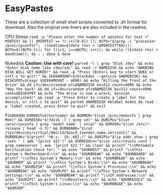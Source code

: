 # EasyPastes
These are a collection of small shell scripts converted to .sh format for download.  Also the original one-liners are also included in the readme.

CPU Stress
`read -p "Please enter the number of minutes for test >" MINTEST && [[ $MINTEST == ?(-)+([0-9]) ]]; NCPU="$(grep -c ^processor /proc/cpuinfo)";  ((endtime=$(date +%s) + ($MINTEST*60))); NCPU=$((NCPU-1)); for ((i=1; i<=$NCPU; i++)); do while (($(date +%s) < $endtime)); do : ; done & done`

Nukedisk **Caution: Use with care!**
`parted -l | grep "Disk /dev" && echo "Enter disk name like /dev/sdc" && read -r NAMEDISK && echo "WARNING DISK WILL GET NUKED!" && read -p "Press [Enter] key to start NUKE or cntl-c to quit!" && SEEKAMOUNT=$(blockdev --getsize $NAMEDISK) && DISKSPOT=$(expr $SEEKAMOUNT - 4096) && echo "Killing the front of the drive" && dd if=/dev/urandom of=$NAMEDISK bs=512 count=4096 && echo "Now the back" && dd if=/dev/urandom of=$NAMEDISK bs=512 count=4096 seek=$DISKSPOT && echo "The drive is now a wreck, mission accomplished!" && read -p "Press Enter to create a label for the device, or ctrl-c to quit" && parted $NAMEDISK mklabel msdos && read -p "Label created, press Enter to quit" && exit`

Finalorder
`OURHOST=$(hostname) && OURMEM="$(cat /proc/meminfo | grep Mem)" && OURDISK="$(fdisk -l | grep sd)" && OURCPU="$(cat /proc/cpuinfo | grep 'model name' | uniq)" && OURVER="$(cat /etc/*-release | head -n 3)" && OURBOARD="$(cat /sys/devices/virtual/dmi/id/board_{vendor,name,version})" && OURBREAK="$(printf '%0.s-' {0..60};)" && OURIPS="$(ip addr show | grep 'inet ' | awk '{print $2}')" && OURRESOLV="$(cat /etc/resolv.conf | grep nameserver | awk '{print $2}')" && clear && printf "\\nMetadata Verification Check for: " && echo "$OURHOST" && printf "\\nThis System's Motherboard:\\n" && echo "$OURBREAK" && echo "$OURBOARD" && printf "\\nThis System's Memory:\\n" && echo "$OURBREAK" && echo "$OURMEM" && printf "\\nThis System's Disks:\\n" && echo "$OURBREAK" && echo "$OURDISK" && printf "\\nThis System's Processor:\\n" && echo "$OURBREAK" && echo "$OURCPU" && printf "\\nThis System's Network Settings:\\n" && echo "$OURBREAK" && printf "\\nIP Addresses:\\n" && echo "$OURIPS" && printf "\\nResolvers:\\n" && echo "$OURRESOLV" && printf "\\nThis System's Linux:\\n" && echo "$OURBREAK" && echo "$OURVER"`


